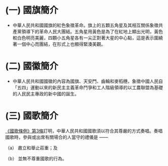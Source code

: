 # **(一) 國旗簡介**
- 中華人民共和國國旗的紅色象徵革命。旗上的五顆五角星及其相互關係象徵共產黨領導下的革命人民大團結。五角星用黃色是為了在紅地上顯出光明，黃色較白色明亮美麗，四顆小五角星各有一尖正對著大星的中心點，這是表示圍繞著一個中心而團結，在形式上也顯得緊湊美觀。

# **(二) 國徽簡介**
- 中華人民共和國國徽的內容為國旗、天安門、齒輪和麥稻穗，象徵中國人民自「五四」運動以來的新民主主義革命鬥爭和工人階級領導的以工農聯盟為基礎的人民民主專政的新中國的誕生。

# **(三) 國歌簡介**
[《國歌條例》第3條](https://www.elegislation.gov.hk/hk/A405!zh-Hant-HK?xpid=ID_1591342648909_020)訂明，中華人民共和國國歌須以符合其尊嚴的方式奏唱。奏唱國歌時，參與或出席有關場合的人當守的禮儀是 ——

（a） 肅立和舉止莊重；及

（b） 並無不尊重國歌的行為。